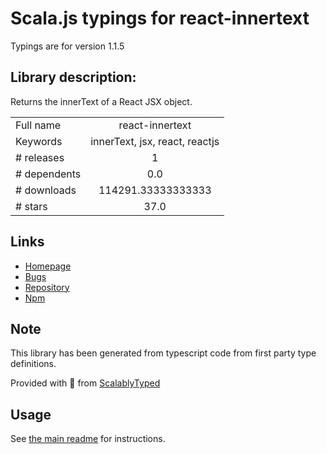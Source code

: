 
# Scala.js typings for react-innertext

Typings are for version 1.1.5

## Library description:
Returns the innerText of a React JSX object.

|                    |                 |
| ------------------ | :-------------: |
| Full name          | react-innertext |
| Keywords           | innerText, jsx, react, reactjs |
| # releases         | 1 |
| # dependents       | 0.0 |
| # downloads        | 114291.33333333333 |
| # stars            | 37.0 |

## Links
- [Homepage](https://github.com/CharlesStover/react-innertext#readme)
- [Bugs](https://github.com/CharlesStover/react-innertext/issues)
- [Repository](https://github.com/CharlesStover/react-innertext)
- [Npm](https://www.npmjs.com/package/react-innertext)
    


## Note
This library has been generated from typescript code from first party type definitions.

Provided with :purple_heart: from [ScalablyTyped](https://github.com/oyvindberg/ScalablyTyped)

## Usage
See [the main readme](../../readme.md) for instructions.


